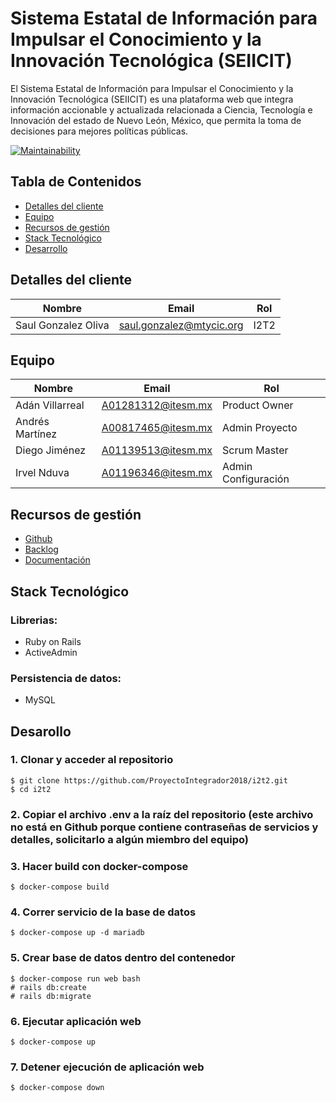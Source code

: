 # Sistema Estatal de Información para Impulsar el Conocimiento y la Innovación Tecnológica (SEIICIT)
El Sistema Estatal de Información para Impulsar el Conocimiento y la Innovación Tecnológica (SEIICIT) es una plataforma web que integra información accionable y actualizada relacionada a Ciencia, Tecnología e Innovación del estado de Nuevo León, México, que permita la toma de decisiones para mejores políticas públicas.

[![Maintainability](https://api.codeclimate.com/v1/badges/93c30356afc8ec073de1/maintainability)](https://codeclimate.com/github/ProyectoIntegrador2018/i2t2/maintainability)


## Tabla de Contenidos

* [Detalles del cliente](#detalles-del-cliente)
* [Equipo](#equipo)
* [Recursos de gestión](#recursos-de-gesti%c3%b3n)
* [Stack Tecnológico](#stack-tecnol%c3%b3gico)
* [Desarrollo](#desarrollo)


## Detalles del cliente

| Nombre             | Email         | Rol                                      |
| ------------------ | ------------- | ---------------------------------------- |
| Saul Gonzalez Oliva| saul.gonzalez@mtycic.org | I2T2 |



## Equipo

| Nombre                       | Email              | Rol           |
| ---------------------------- | ------------------ | ------------- |
| Adán Villarreal  | A01281312@itesm.mx | Product Owner  |
| Andrés Martínez  | A00817465@itesm.mx | Admin Proyecto |
| Diego Jiménez      | A01139513@itesm.mx | Scrum Master |
| Irvel Nduva | A01196346@itesm.mx | Admin Configuración |


## Recursos de gestión

* [Github](https://github.com/ProyectoIntegrador2018/i2t2)
* [Backlog](https://github.com/ProyectoIntegrador2018/i2t2/projects/1)
* [Documentación](https://drive.google.com/drive/u/0/folders/1uFPGhjOCXoBu2vqc1K5IbrAGO_2TkbWh)


## Stack Tecnológico

### Librerias:
* Ruby on Rails
* ActiveAdmin

### Persistencia de datos:
* MySQL

## Desarollo

### 1. Clonar y acceder al repositorio
```shell
$ git clone https://github.com/ProyectoIntegrador2018/i2t2.git
$ cd i2t2
```

### 2. Copiar el archivo .env a la raíz del repositorio (este archivo no está en Github porque contiene contraseñas de servicios y detalles, solicitarlo a algún miembro del equipo)

### 3. Hacer build con docker-compose
```shell
$ docker-compose build
```

### 4. Correr servicio de la base de datos
```shell
$ docker-compose up -d mariadb
```

### 5. Crear base de datos dentro del contenedor
```
$ docker-compose run web bash
# rails db:create
# rails db:migrate
```

### 6. Ejecutar aplicación web
```shell
$ docker-compose up
```

### 7. Detener ejecución de aplicación web
```shell
$ docker-compose down
```
